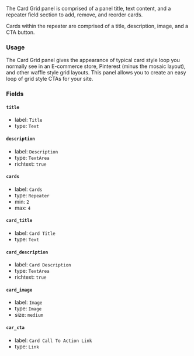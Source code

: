 The Card Grid panel is comprised of a panel title, text content, and a repeater field section to add, remove, and reorder cards.

Cards within the repeater are comprised of a title, description, image, and a CTA button.

### Usage

The Card Grid panel gives the appearance of typical card style loop you normally see in an E-commerce store, Pinterest (minus the mosaic layout), and other waffle style grid layouts. This panel allows you to create an easy loop of grid style CTAs for your site.

### Fields

#### `title`
* label: `Title`
* type: `Text`

#### `description`
* label: `Description`
* type: `TextArea`
* richtext: `true`

#### `cards`
* label: `Cards`
* type: `Repeater`
* min: `2`
* max: `4`

#### `card_title`
* label: `Card Title`
* type: `Text`

#### `card_description`
* label: `Card Description`
* type: `TextArea`
* richtext: `true`

#### `card_image`
* label: `Image`
* type: `Image`
* size: `medium`

#### `car_cta`
* label: `Card Call To Action Link`
* type: `Link`
